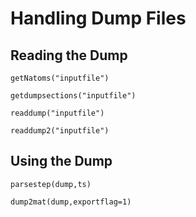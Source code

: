 # Handling Dump Files

## Reading the Dump
```@docs
getNatoms("inputfile")
```
```@docs
getdumpsections("inputfile")
```
```@docs
readdump("inputfile")
```
```@docs
readdump2("inputfile")
```
## Using the Dump
```@docs
parsestep(dump,ts)
```
```@docs
dump2mat(dump,exportflag=1)
```

